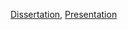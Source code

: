 [Dissertation](https://akarazeev.github.io/files/karazeev_bsc_dissertation.pdf), [Presentation](https://akarazeev.github.io/files/karazeev_bsc_presentation.pdf)
